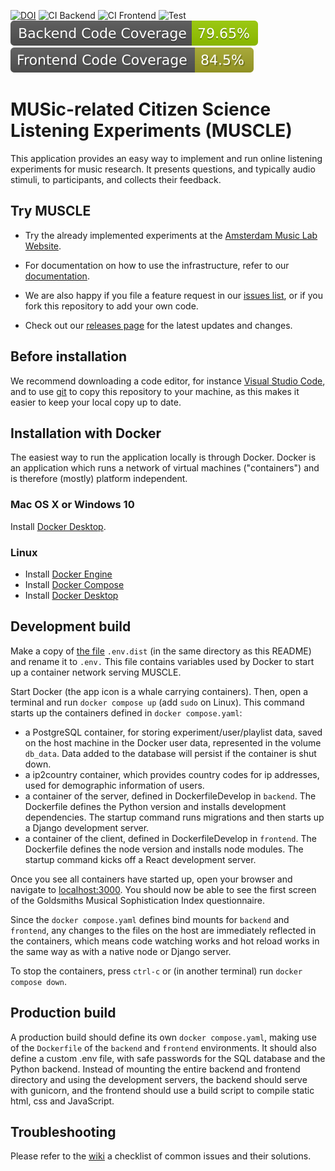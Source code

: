 [![DOI](https://zenodo.org/badge/418963353.svg)](https://zenodo.org/badge/latestdoi/418963353) ![CI Backend](https://github.com/Amsterdam-Music-Lab/MUSCLE/actions/workflows/ci-backend.yml/badge.svg) ![CI Frontend](https://github.com/Amsterdam-Music-Lab/MUSCLE/actions/workflows/ci-frontend.yml/badge.svg) ![Test](https://github.com/Amsterdam-Music-Lab/MUSCLE/actions/workflows/test.yml/badge.svg)
![Backend Code Coverage Percentage](https://raw.githubusercontent.com/Amsterdam-Music-Lab/MUSCLE/code-coverage-badges/backend/coverage-backend-badge.svg)
![Frontend Code Coverage Percentage](https://raw.githubusercontent.com/Amsterdam-Music-Lab/MUSCLE/code-coverage-badges/frontend/coverage-frontend-badge.svg)

# MUSic-related Citizen Science Listening Experiments (MUSCLE)
This application provides an easy way to implement and run online listening experiments for music research. It presents questions, and typically audio stimuli, to participants, and collects their feedback.

## Try MUSCLE
- Try the already implemented experiments at the [Amsterdam Music Lab Website](https://www.amsterdammusiclab.nl/experiments/).

- For documentation on how to use the infrastructure, refer to our [documentation](https://amsterdam-music-lab.github.io/MUSCLE/).

- We are also happy if you file a feature request in our [issues list](https://github.com/Amsterdam-Music-Lab/aml-experiments/issues), or if you fork this repository to add your own code.

- Check out our [releases page](https://github.com/Amsterdam-Music-Lab/MUSCLE/releases) for the latest updates and changes.

## Before installation
We recommend downloading a code editor, for instance [Visual Studio Code](https://code.visualstudio.com/), and to use [git](https://git-scm.com/) to copy this repository to your machine, as this makes it easier to keep your local copy up to date.

## Installation with Docker
The easiest way to run the application locally is through Docker. Docker is an application which runs a network of virtual machines ("containers") and is therefore (mostly) platform independent.

### Mac OS X or Windows 10
Install [Docker Desktop](https://docs.docker.com/desktop/).

### Linux
* Install [Docker Engine](https://docs.docker.com/engine/install/)
* Install [Docker Compose](https://docs.docker.com/compose/install/)
* Install [Docker Desktop](https://docs.docker.com/desktop/install/linux-install/)

## Development build
Make a copy of [the file](https://github.com/Amsterdam-Music-Lab/MUSCLE/blob/develop/.env.dist) `.env.dist` (in the same directory as this README) and rename it to `.env.` This file contains variables used by Docker to start up a container network serving MUSCLE.

Start Docker (the app icon is a whale carrying containers). Then, open a terminal and run
`docker compose up` (add `sudo` on Linux).
This command starts up the containers defined in `docker compose.yaml`:
- a PostgreSQL container, for storing experiment/user/playlist data, saved on the host machine in the Docker user data, represented in the volume `db_data`. Data added to the database will persist if the container is shut down.
- a ip2country container, which provides country codes for ip addresses, used for demographic information of users.
- a container of the server, defined in DockerfileDevelop in `backend`. The Dockerfile defines the Python version and installs development dependencies. The startup command runs migrations and then starts up a Django development server.
- a container of the client, defined in DockerfileDevelop in `frontend`. The Dockerfile defines the node version and installs node modules. The startup command kicks off a React development server.

Once you see all containers have started up, open your browser and navigate to [localhost:3000](http://localhost:3000). You should now be able to see the first screen of the Goldsmiths Musical Sophistication Index questionnaire.

Since the `docker compose.yaml` defines bind mounts for `backend` and `frontend`, any changes to the files on the host are immediately reflected in the containers, which means code watching works and hot reload works in the same way as with a native node or Django server.

To stop the containers, press `ctrl-c` or (in another terminal) run
`docker compose down`.

## Production build
A production build should define its own `docker compose.yaml`, making use of the `Dockerfile` of the `backend` and `frontend` environments. It should also define a custom .env file, with safe passwords for the SQL database and the Python backend. Instead of mounting the entire backend and frontend directory and using the development servers, the backend should serve with gunicorn, and the frontend should use a build script to compile static html, css and JavaScript.

## Troubleshooting

Please refer to the [wiki](https://github.com/Amsterdam-Music-Lab/MUSCLE/wiki/X.-Troubleshooting) a checklist of common issues and their solutions.
